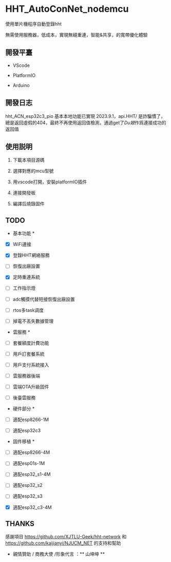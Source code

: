 # HHT_AutoConNet_nodemcu

使用單片機程序自動登錄hht

無需使用服務器，低成本，實現無縫重連，智能&共享，的寬帶優化體驗


## 開發平臺

- VScode

- PlatformIO

- Arduino


## 開發日志

hht_ACN_esp32c3_pio 基本本地功能已實現 2023.9.1，api.HHT/ 是詐騙慣了，總是返回虛假的404，最終不再使用返回值檢測，通過get了*Du娘*作爲連接成功的返回值


## 使用説明

1. 下載本項目源碼

2. 選擇對應的mcu型號

3. 用vscode打開，安裝platformIO插件

4. 連接開發板

5. 編譯后燒錄固件


## TODO

* 基本功能 *

- [x] WiFi連接
- [x] 登錄HHT網絡服務
- [ ] 恢復出廠設置
- [x] 定時重連系統
- [ ] 工作指示燈
- [ ] adc觸摸代替短接恢復出廠設置
- [ ] rtos多task调度
- [ ] 掉電不丟失數據管理


* 雲服務 *

- [ ] 套餐額度計費功能
- [ ] 用戶訂套餐系統
- [ ] 用戶支付系統接入
- [ ] 雲服務器後端
- [ ] 雲端OTA升級固件
- [ ] 後臺雲服務


* 硬件部分 *

- [ ] 適配esp8266-1M
- [ ] 適配esp32c3


* 固件移植 *

- [ ] 適配esp8266-4M
- [ ] 適配esp01s-1M
- [ ] 適配esp32_s1-4M
- [ ] 適配esp32_s2
- [ ] 適配esp32_s3
- [x] 適配esp32_c3-4M



## THANKS

感謝項目 https://github.com/XJTLU-Geek/hht-network 和 https://github.com/kaijianyi/NJUCM_NET 的支持和幫助

- 親情贊助 / 商務大使 /形象代言 ：** 山坤坤 **

